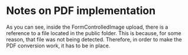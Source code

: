 # Notes on PDF implementation

As you can see, inside the FormControlledImage upload, there is a reference to a file located in the public folder.
This is because, for some reason, that file was not being detected. Therefore, in order to make the PDF conversion work, it has to be in place.
